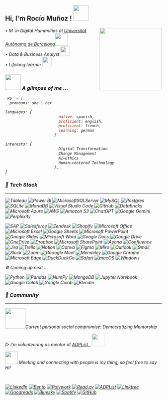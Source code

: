 <h2> Hi, I'm Rocío Muñoz ! <img src="https://media0.giphy.com/media/v1.Y2lkPTc5MGI3NjExOGhtajRqczRsNXdrZjJvOTR5bmwyN2c1Z3kybWc3b3Fubjd6N3poYSZlcD12MV9pbnRlcm5hbF9naWZfYnlfaWQmY3Q9cw/e8dLRPN6d6V4iJIOUn/giphy.gif" width="50"></h2>
<img align='right'src="https://media3.giphy.com/media/v1.Y2lkPTc5MGI3NjExM3hsNzBqNm0zMXV2ZTcyb2ZhcXR0ZXEwbTZrb3pwaTIzZ3R4bzFuYiZlcD12MV9pbnRlcm5hbF9naWZfYnlfaWQmY3Q9cw/FwuISoKnPAcQki0G8X/giphy.gif" width="200">

<p><em>• M. in Digital Humanities at <a href="https://www.uab.cat">Universitat Autònoma de Barcelona</a><img src="https://media1.giphy.com/media/v1.Y2lkPTc5MGI3NjExYTF6YzV5MW93Ynh3NHZiMGRkejUwYnZidHI5dGE2eng4ZHZ0NjNsMCZlcD12MV9pbnRlcm5hbF9naWZfYnlfaWQmY3Q9cw/S62P97EfzNizDPynyH/giphy.gif" width="40"></br>• Data & Business Analyst  </a><img src="https://media0.giphy.com/media/v1.Y2lkPTc5MGI3NjExbXhteW5tMnlwMHB4bzZvNmY0a25pdnllYmlmdDhpMWd3YW8xdGEwaiZlcD12MV9pbnRlcm5hbF9naWZfYnlfaWQmY3Q9cw/4VWtqas7s7btzqhlOQ/giphy.gif" width="30"></br>• Lifelong learner  </a><img src="https://media3.giphy.com/media/v1.Y2lkPTc5MGI3NjExazJ6dTdkNG0zcTV5ZWJ0NmZ2cTRibXBxYjB3b284bXNlaW1taTd1MCZlcD12MV9pbnRlcm5hbF9naWZfYnlfaWQmY3Q9cw/OE2VHXz66SJKiyRHvE/giphy.gif" width="30"> 

### <img src="https://media.giphy.com/media/VgCDAzcKvsR6OM0uWg/giphy.gif" width="50"> A glimpse of me ...  

```javascript
 Ro' = {
  pronouns: she | her

languages: {
                        native: spanish,
                        proficient: english,
                        proficient: french,
                        learning: german
                      }

interests: {
                        Digital Transformation
                        Change Management
                        AI–Ethics
                        Human–centered Technology
                      },
}
```

<p>

### 👾 Tech Stack 
---

![Tableau](https://img.shields.io/badge/Tableau-E97627?style=flat&logo=Tableau&logoColor=white) ![Power Bi](https://img.shields.io/badge/power_bi-F2C811?style=flat&logo=powerbi&logoColor=black) ![MicrosoftSQLServer](https://img.shields.io/badge/Microsoft%20SQL%20Server-CC2927?style=flat&logo=microsoft%20sql%20server&logoColor=white) ![MySQL](https://img.shields.io/badge/mysql-4479A1.svg?style=flat&logo=mysql&logoColor=white) ![Postgres](https://img.shields.io/badge/postgres-%23316192.svg?style=flat&logo=postgresql&logoColor=white) ![SQLite](https://img.shields.io/badge/sqlite-%2307405e.svg?style=flat&logo=sqlite&logoColor=white) ![MariaDB](https://img.shields.io/badge/MariaDB-003545?style=flatlogo=mariadb&logoColor=white) ![Visual Studio Code](https://img.shields.io/badge/Visual%20Studio%20Code-0078d7.svg?style=flat&logo=visual-studio-code&logoColor=white) ![GitHub](https://img.shields.io/badge/github-%23121011.svg?style=flat&logo=github&logoColor=white) ![Databricks](https://img.shields.io/badge/Databricks-FF3621?style=flat&logo=Databricks&logoColor=white) ![Microsoft Azure](https://img.shields.io/badge/MicrosoftAzure-%230072C6.svg?style=flat&logo=microsoftazure&logoColor=white) ![AWS](https://img.shields.io/badge/AWS-%23FF9900.svg?style=flat&logo=amazon-aws&logoColor=white) ![Amazon S3](https://img.shields.io/badge/Amazon%20S3-FF9900?style=flat&logo=amazons3&logoColor=white) 
![ChatGPT](https://img.shields.io/badge/ChatGPT-74aa9c?style=flat&logo=openai&logoColor=white) ![Google Gemini](https://img.shields.io/badge/Google%20Gemini-8E75B2?style=flat&logo=googlegemini&logoColor=white) ![Perplexity](https://img.shields.io/badge/perplexity-000000?style=flat&logo=perplexity&logoColor=088F8F)

![SAP](https://img.shields.io/badge/SAP-0FAAFF?style=flat&logo=sap&logoColor=white) ![Salesforce](https://img.shields.io/badge/Salesforce-2D8CFF?style=flat&logo=Salesforce&logoColor=white) ![Zendesk](https://img.shields.io/badge/zendesk-%230072C6.svg?style=flat&logo=zendesk&logoColor=white) ![Shopify](https://img.shields.io/badge/shopify-8DB543?style=flat&logo=Shopify&logoColor=white) ![Microsoft Office](https://img.shields.io/badge/Microsoft_Office-D83B01?style=flat&logo=microsoft-office&logoColor=white) ![Microsoft Excel](https://img.shields.io/badge/Microsoft_Excel-217346?style=flat&logo=microsoft-excel&logoColor=white) ![Google Sheets](https://img.shields.io/badge/Google%20Sheets-34A853?style=flat&logo=google-sheets&logoColor=white) ![Microsoft PowerPoint](https://img.shields.io/badge/Microsoft_PowerPoint-B7472A?style=flat&logo=microsoft-powerpoint&logoColor=white) ![Google Slides](https://img.shields.io/badge/Google%20Slides-FBBC04?style=flat&logo=google-slides&logoColor=black) ![Microsoft Word](https://img.shields.io/badge/Microsoft_Word-2B579A?style=flat&logo=microsoft-word&logoColor=white) ![Google Docs](https://img.shields.io/badge/Google%20Docs-4285F4?style=flat&logo=google-docs&logoColor=white) ![Google Drive](https://img.shields.io/badge/Google%20Drive-4285F4?style=flat&logo=googledrive&logoColor=white) ![OneDrive](https://img.shields.io/badge/OneDrive-0078D4.svg?style=flat&logo=microsoftonedrive&logoColor=white) ![Dropbox](https://img.shields.io/badge/Dropbox-%233B4D98.svg?style=flat&logo=Dropbox&logoColor=white) ![Microsoft SharePoint ](https://img.shields.io/badge/Microsoft_SharePoint-0078D4?style=flat&logo=microsoft-sharepoint&logoColor=white) ![Asana](https://img.shields.io/badge/asana-de5833?style=flat&logo=asana&logoColor=white) ![Confluence](https://img.shields.io/badge/confluence-%23172BF4.svg?style=flat&logo=confluence&logoColor=white) ![Jira](https://img.shields.io/badge/jira-%230A0FFF.svg?style=flat&logo=jira&logoColor=white) ![Trello](https://img.shields.io/badge/Trello-%23026AA7.svg?style=flat&logo=Trello&logoColor=white) ![Notion](https://img.shields.io/badge/Notion-%23000000.svg?style=flat&logo=notion&logoColor=white) ![Canva](https://img.shields.io/badge/Canva-%2300C4CC.svg?style=flat&logo=Canva&logoColor=white) ![Figma](https://img.shields.io/badge/figma-%23F24E1E.svg?style=flat&logo=figma&logoColor=white) ![Miro](https://img.shields.io/badge/Miro-F7C922?style=flat&logo=Miro&logoColor=050036) ![Outlook](https://img.shields.io/badge/Microsoft_Outlook-0078D4?style=flat&logo=microsoft-outlook&logoColor=white) ![Gmail](https://img.shields.io/badge/Gmail-D14836?style=flat&logo=gmail&logoColor=white) ![Slack](https://img.shields.io/badge/Slack-4A154B?style=flat&logo=slack&logoColor=white) ![Zoom](https://img.shields.io/badge/Zoom-2D8CFF?style=flat&logo=zoom&logoColor=white) ![Gooogle Meet](https://img.shields.io/badge/Google%20Meet-00897B?style=flats&logo=google-meet&logoColor=white) 
![Mendeley](https://img.shields.io/badge/Mendeley-9D1620?style=flat&logo=Mendeley&logoColor=white) ![Google Chrome](https://img.shields.io/badge/Google%20Chrome-4285F4?style=flat&logo=GoogleChrome&logoColor=white) ![Microsoft Edge](https://img.shields.io/badge/MicrosoftEdge-0078D7?style=flat&logo=Microsoft-edge&logoColor=white) ![DuckDuckGo](https://img.shields.io/badge/duckduckgo-de5833?style=flat&logo=duckduckgo&logoColor=white) ![Safari](https://img.shields.io/badge/Safari-000000?style=flat&logo=Safari&logoColor=white) 
![macOS](https://img.shields.io/badge/mac%20os-000000?style=flat&logo=macos&logoColor=F0F0F0) ![Windows](https://img.shields.io/badge/Windows-0078D6?style=flat&logo=windows&logoColor=white)


 ⚙️ Coming up next ...


![Python](https://img.shields.io/badge/python-3670A0?style=flat&logo=python&logoColor=ffdd54) ![Pandas](https://img.shields.io/badge/pandas-%23150458.svg?style=flat&logo=pandas&logoColor=white) ![NumPy](https://img.shields.io/badge/numpy-%23013243.svg?style=flat&logo=numpy&logoColor=white) ![MongoDB](https://img.shields.io/badge/MongoDB-%234ea94b.svg?style=flat&logo=mongodb&logoColor=white)  ![Jupyter Notebook](https://img.shields.io/badge/jupyter-%23FA0F00.svg?style=flat&logo=jupyter&logoColor=white) ![Google Colab](https://img.shields.io/badge/Google%20Colab-%23F9A825.svg?style=flat&logo=googlecolab&logoColor=white) ![Google Colab](https://img.shields.io/badge/-HuggingFace-FDEE21?style=flat&logo=HuggingFace&logoColor=black) ![Blender](https://img.shields.io/badge/blender-%23F5792A.svg?style=flat&logo=blender&logoColor=white)


### 🙌 Community 
---
 
<img src="https://media2.giphy.com/media/v1.Y2lkPTc5MGI3NjExYW56b2t4bGNqcGRqZm94NWh2bzRnZnFvdHk1b24zOHRmczA1YjI3MSZlcD12MV9pbnRlcm5hbF9naWZfYnlfaWQmY3Q9cw/cBcGR0nF9qIGMAEnTy/giphy.gif" width="65">Current personal social compromise: Democratizing Mentorship 
<p>  ▷  I'm volunteering as mentor at  <a href="https://adplist.org/mentors/rocio-munoz"> ADPList    .</a
<p> <img src="https://scontent.fmex38-1.fna.fbcdn.net/v/t39.30808-6/186932308_108419701508255_8101382909699402778_n.png?_nc_cat=101&ccb=1-7&_nc_sid=6ee11a&_nc_ohc=8cseJ3AChGMQ7kNvgHWvra5&_nc_zt=23&_nc_ht=scontent.fmex38-1.fna&_nc_gid=AaFmlxQl89qajIGcPJALU_2&oh=00_AYAMvzu6zrmYFi5kHMu6cMAO6sjeeFXj88uT21XKDEhbSg&oe=679A18BC" width="40"><p>
<p>
  <img src="https://media1.giphy.com/media/v1.Y2lkPTc5MGI3NjExNzVmanlqOHc1Y2hjaXJ0eGk5emkzZDFld2ZxYWVmZnN2ZHZ6b2kzMyZlcD12MV9pbnRlcm5hbF9naWZfYnlfaWQmY3Q9cw/q5P9qt9FUcGiGGaRUT/giphy.gif" width="40"> Meeting and connecting with people is my thing, so feel free to say Hi! <p>
  
  </br>

[![LinkedIn](https://custom-icon-badges.demolab.com/badge/LinkedIn-0A66C2?logo=linkedin-white&logoColor=fff)](https://www.linkedin.com/in/munoz-rocio/) [![Bento](https://img.shields.io/badge/Bento-768CFF?style=rounded&logo=Bento&logoColor=FFFFFF)](https://bento.me/rociomunoz) [![Polywork](https://img.shields.io/badge/Polywork-543DE0?style=rounded&logo=polywork&logoColor=black)](https://www.polywork.com/rocio_munoz) [![Read.cv](https://img.shields.io/badge/Read.cv-111111.svg?style=rounded&logo=readdotcv&logoColor=white)](https://read.cv/romunoz) [![ADPList](https://img.shields.io/badge/ADPList-111111.svg?style=rounded&logo=ADPList&logoColor=white)](https://adplist.org/mentors/rocio-munoz) [![Linktree](https://img.shields.io/badge/LinkTree-1de9b6?logo=linktree&logoColor=white)](https://linktr.ee/romunz) [![Goodreads](https://img.shields.io/badge/Goodreads-F3F1EA?style=rounded&logo=goodreads&logoColor=372213)](https://www.goodreads.com/romunz) 
[![Bluesky](https://img.shields.io/badge/Bluesky-0285FF?logo=bluesky&logoColor=fff)](https://bsky.app/profile/romunoz.bsky.social) [![Spotify](https://img.shields.io/badge/Spotify-1ED760?logo=spotify&logoColor=white)](https://open.spotify.com/playlist/5uIysnOUH3UcCLvXU53rd4?si=66513612e02c4815) [![GitHub](https://img.shields.io/badge/GitHub-%23121011.svg?logo=github&logoColor=white)](https://github.com/romunz)

